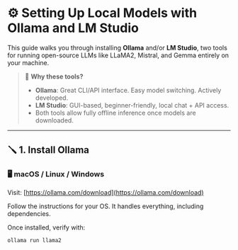 # ⚙️ Setting Up Local Models with Ollama and LM Studio

This guide walks you through installing **Ollama** and/or **LM Studio**, two tools for running open-source LLMs like LLaMA2, Mistral, and Gemma entirely on your machine.

> 🧠 **Why these tools?**
> - **Ollama**: Great CLI/API interface. Easy model switching. Actively developed.
> - **LM Studio**: GUI-based, beginner-friendly, local chat + API access.
> - Both tools allow fully offline inference once models are downloaded.

---

## 🪛 1. Install Ollama

### 🖥 macOS / Linux / Windows

Visit: [https://ollama.com/download](https://ollama.com/download)

Follow the instructions for your OS. It handles everything, including dependencies.

Once installed, verify with:

```bash
ollama run llama2
